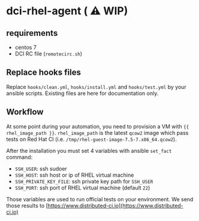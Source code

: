 # dci-rhel-agent ( :warning: WIP)

## requirements

 * centos 7
 * DCI RC file (`remotecirc.sh`)
 
## Replace hooks files

Replace `hooks/clean.yml`, `hooks/install.yml` and `hooks/test.yml` by your ansible scripts.
Existing files are here for documentation only.

## Workflow

At some point during your automation, you need to provision a VM with `{{ rhel_image_path }}`. 
`rhel_image_path` is the latest `qcow2` image which pass tests on Red Hat CI (i.e. `/tmp/rhel-guest-image-7.5-7.x86_64.qcow2`).

After the installation you must set 4 variables with ansible `set_fact` command:

 * `SSH_USER`: ssh sudoer
 * `SSH_HOST`: ssh host or ip of RHEL virtual machine
 * `SSH_PRIVATE_KEY_FILE`: ssh private key path for `SSH_USER`
 * `SSH_PORT`: ssh port of RHEL virtual machine (default `22`)
 
Those variables are used to run official tests on your environment.
We send those results to [https://www.distributed-ci.io](https://www.distributed-ci.io)